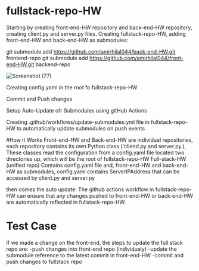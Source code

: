 # fullstack-repo-HW

Starting by creating front-end-HW repository and back-end-HW repository, creating client.py and server.py files.
Creating fullstack-repo-HW, adding front-end-HW and back-end-HW as submodules:

git submodule add https://github.com/amirhilal044/back-end-HW.git frontend-repo
git submodule add https://github.com/amirhilal044/front-end-HW.git backend-repo
              
![Screenshot (77)](https://github.com/amirhilal044/fullstack-repo-HW/assets/81297156/3c2bd527-9395-4862-8c1f-64e2ab57d419)

Creating config.yaml in the root fo fullstack-repo-HW

Commit and Push changes

Setup Auto-Update ofr Submodules using gitHub Actions

Creating .github/workflows/update-submodules.yml file in fullstack-repo-HW to automatically update submodules on push events

#How it Works
Front-end-HW and Back-end-HW are individual repositories, each repository contains its own Python class ('cliend.py and server.py.), These classes read the configuration from a config.yaml file located two directories up, which will be the root of fullstack-repo-HW
Full-stack-HW (unified repo) Contains config.yaml file and, front-end-HW and back-end-HW as submodules, config.yaml contains ServerIPAddress that can be accessed by client.py and server.py

then comes the auto update: The github actions workflow in fullstack-repo-HW can ensure that any changes pushed to front-end-HW or back-end-HW are automatically reflected in fullstack-repo-HW.


# Test Case
If we made a change on the front-end, the steps to update the full stack repo are:
-push changes into front-end repo (individualy)
-update the submodule reference to the latest commit in front-end-HW
-commit and push changes to fullstack repo
